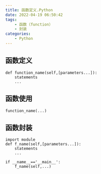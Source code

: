```yaml
---
title: 函数定义.Python
date: 2022-04-19 06:50:42
tags:
    - 函数（function）
    - 封装
categories:
    - Python
---
```


## 函数定义
<!--more -->
    def function_name(self,[parameters...]):
        statements
        ...


## 函数使用

    function_name(...)

## 函数封装

    import module
    def f_name(self,[parameters...]):
        statements
        ...
    
    if __name__=='__main__':
        f_name(self,...)